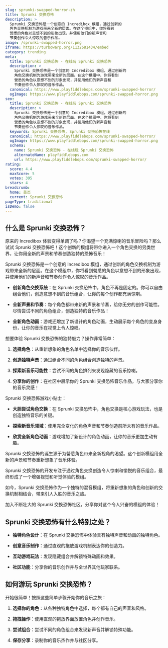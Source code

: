 ```yaml
---
slug: sprunki-swapped-horror-zh
title: Sprunki 交换恐怖
description: >
  Sprunki 交换恐怖是一个创意的 Incredibox 模组，通过创新的
  角色交换机制为游戏带来全新的层面。在这个模组中，你将看到
  營悉的角色以意想不到的形象出现，并使用他们的新声音和
  节奏创作令人惊叹的音乐作品。
image: /sprunki-swapped-horror.png
iframe: https://turbowarp.org/1132681434/embed
category: trending
meta:
  title: Sprunki 交换恐怖 - 在线玩 Sprunki 交换恐怖
  description: >
    Sprunki 交换恐怖是一个创意的 Incredibox 模组，通过创新的
    角色交换机制为游戏带来全新的层面。在这个模组中，你将看到
    營悉的角色以意想不到的形象出现，并使用他们的新声音和
    节奏创作令人惊叹的音乐作品。
  canonical: https://www.playfiddlebops.com/sprunki-swapped-horror/
  ogImage: https://www.playfiddlebops.com/sprunki-swapped-horror.png
seo:
  title: Sprunki 交换恐怖 - 在线玩 Sprunki 交换恐怖
  description: >
    Sprunki 交换恐怖是一个创意的 Incredibox 模组，通过创新的
    角色交换机制为游戏带来全新的层面。在这个模组中，你将看到
    營悉的角色以意想不到的形象出现，并使用他们的新声音和
    节奏创作令人惊叹的音乐作品。
  keywords: Sprunki 交换恐怖, Sprunki 交换恐怖在线
  canonical: https://www.playfiddlebops.com/sprunki-swapped-horror/
  ogImage: https://www.playfiddlebops.com/sprunki-swapped-horror.png
  schema:
    name: Sprunki 交换恐怖 - 在线玩 Sprunki 交换恐怖
    alternateName: playfiddlebops.com
    url: https://www.playfiddlebops.com/sprunki-swapped-horror/
rating:
  score: 4.4
  maxScore: 5
  votes: 395
  stars: 4
breadcrumb:
  home: 首页
  current: Sprunki 交换恐怖
pageType: traditional
isDemo: false
---
```


## 什么是 Sprunki 交换恐怖？

原来的 Incredibox 体验变得单调了吗？你渴望一个充满惊喇的音乐冒险吗？那么试试 Sprunki 交换恐怖吧！这个创新的模组将带你进入一个角色交换的另类世界，让你用全新的声景和节奏创造独特的恐怖音乐！

Sprunki 交换恐怖是一个创意的 Incredibox 模组，通过创新的角色交换机制为游戏带来全新的层面。在这个模组中，你将看到營悉的角色以意想不到的形象出现，并使用他们的新声音和节奏创作令人惊叹的音乐作品。

- **创新角色交换系统**：在 Sprunki 交换恐怖中，角色不再是固定的。你可以自由组合他们，创造意想不到的音乐组合，让你的每个创作都充满惊喇。

- **全新声景和节奏**：每个角色都带来新的声景和节奏，给你无穷的创作可能性。尽情尝试不同的角色组合，创造独特的音乐作品！

- **全新角色动画**：游戏还增加了新设计的角色动画，生动展示每个角色的变身身份，让你的音乐在视觉上令人惊叹。

想要体验 Sprunki 交换恐怖的独特魅力？操作非常简单：

1. **选择角色**：从重新想象的角色名单中选择你的音乐伙伴。

1. **创造独特声景**：通过组合不同的角色组合创造独特的声景。

1. **探索新音乐可能性**：尝试不同的角色排列来发现隐藏的音乐惊喇。

1. **分享你的创作**：在社区中展示你的 Sprunki 交换恐怖音乐作品，与大家分享你的音乐灵感！

Sprunki 交换恐怖游戏小贴士：

- **大胆尝试角色交换**：在 Sprunki 交换恐怖中，角色交换是核心游戏玩法，也是创造独特音乐的关键。

- **探索新音乐领域**：使用完全变化的角色声音和节奏创造前所未有的音乐作品。

- **欣赏全新角色动画**：游戏增加了新设计的角色动画，让你的音乐更加生动有趣。

Sprunki 交换恐怖的诞生源于为營悉角色带来全新视角的渴望。这个创新模组用全新的声景和节奏重新想象了音乐体验。

Sprunki 交换恐怖的开发专注于通过角色交换创造令人惊喇和愉悦的音乐组合，最终形成了一个增强视觉和听觉体验的模组。

如今，Sprunki 交换恐怖作为一个独特的混音模组，将重新想象的角色和创新的交换机制相结合，带来引人入胜的音乐之旅。

加入不断壮大的 Sprunki 交换恐怖社区，分享你对这个令人兴奋的模组的体验！

## Sprunki 交换恐怖有什么特别之处？

- **独特角色设计**：在 Sprunki 交换恐怖中体验具有独特声音和动画的独特角色。

- **创意音乐制作**：通过直观的拖放游戏机制表达你的创造力。

- **互动游戏玩法**：发现隐藏组合并解锁特殊动画和效果。

- **社区功能**：分享你的音乐创作并与全世界其他玩家联系。

## 如何游玩 Sprunki 交换恐怖？

开始很简单！按照这些简单步骤开始你的音乐之旅：

1. **选择你的角色**：从各种独特角色中选择，每个都有自己的声音和风格。

1. **拖拽操作**：使用直观的拖放界面放置角色并创作音乐。

1. **尝试组合**：尝试不同的角色组合来发现新声音并解锁特殊功能。

1. **保存分享**：录制你的音乐杰作并与社区分享。